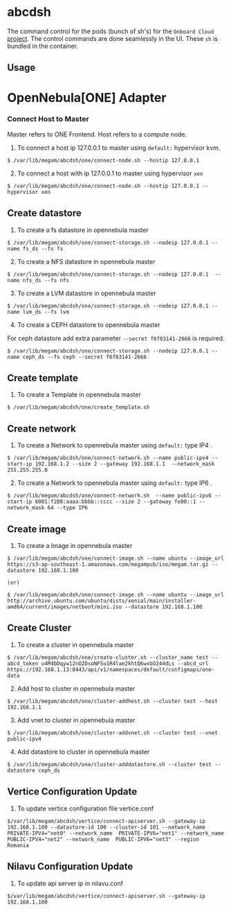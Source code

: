 # abcdsh

The command control for the pods (bunch of sh's)  for the `Onboard Cloud` [project](https://github.com/megamsys/abcd). The control commands are done seamlessly in the UI. These `sh` is bundled in the container.

## Usage

# OpenNebula[ONE] Adapter

### Connect Host to Master

Master refers to ONE Frontend. Host refers to a compute node.

1. To connect a host ip 127.0.0.1 to master using `default:` hypervisor kvm.

```
$ /var/lib/megam/abcdsh/one/connect-node.sh --hostip 127.0.0.1

```

2. To connect a host with ip 127.0.0.1 to master using hypervisor `xen`

```
$ /var/lib/megam/abcdsh/one/connect-node.sh --hostip 127.0.0.1 --hypervisor xen

```

## Create datastore

1. To create a fs datastore in opennebula master

```
$ /var/lib/megam/abcdsh/one/connect-storage.sh --nodeip 127.0.0.1 --name fs_ds --fs fs
```

2. To create a NFS  datastore in opennebula master

```
$ /var/lib/megam/abcdsh/one/connect-storage.sh --nodeip 127.0.0.1  --name nfs_ds --fs nfs
```

3. To create a LVM  datastore in opennebula master  

```
$ /var/lib/megam/abcdsh/one/connect-storage.sh --nodeip 127.0.0.1 --name lvm_ds --fs lvm  
```
4. To create a CEPH  datastore to opennebula master

For ceph datastore add extra parameter `--secret f6f03141-2666` is required.

```
$ /var/lib/megam/abcdsh/one/connect-storage.sh --nodeip 127.0.0.1 --name ceph_ds --fs ceph --secret f6f03141-2666

```

## Create template

1. To create a Template in opennebula master

```
$ /var/lib/megam/abcdsh/one/create_template.sh
```

## Create network

1. To create a Network to opennebula master using `default:` type IP4 .

```
$ /var/lib/megam/abcdsh/one/connect-network.sh --name public-ipv4 --start-ip 192.168.1.2 --size 2 --gateway 192.168.1.1  --network_mask 255.255.255.0
```
2. To create a Network to opennebula master using `default:` type IP6 .

```
$ /var/lib/megam/abcdsh/one/connect-network.sh  --name public-ipv6 --start-ip 6001:f288:aaaa:bbbb::cccc --size 2 --gateway fe80::1 --network_mask 64 --type IP6
```

## Create image

1. To create a Image in opennebula master

```
$ /var/lib/megam/abcdsh/one/connect-image.sh --name ubuntu --image_url https://s3-ap-southeast-1.amazonaws.com/megampub/iso/megam.tar.gz --datastore 192.168.1.100

(or)

$ /var/lib/megam/abcdsh/one/connect-image.sh --name ubuntu --image_url http://archive.ubuntu.com/ubuntu/dists/xenial/main/installer-amd64/current/images/netboot/mini.iso --datastore 192.168.1.100

```

## Create Cluster

1. To create a cluster in opennebula master

```
$ /var/lib/megam/abcdsh/one/create-cluster.sh --cluster_name test --abcd_token u4M4bDqyw12nO2DsoNFSu1R4lae2khtQ6wxbO244dLs --abcd_url https://192.168.1.13:8443/api/v1/namespaces/default/configmaps/one-data
```
2. Add host to cluster in opennebula master

```
$ /var/lib/megam/abcdsh/one/cluster-addhost.sh --cluster test --host 192.168.1.1
```
3. Add vnet to cluster in opennebula master
```
$ /var/lib/megam/abcdsh/one/cluster-addvnet.sh --cluster test --vnet public-ipv4
```
4. Add datastore to cluster in opennebula master
```
$ /var/lib/megam/abcdsh/one/cluster-adddatastore.sh --cluster test --datastore ceph_ds
```



## Vertice Configuration Update

1. To update vertice configuration file vertice.conf

```
$/var/lib/megam/abcdsh/vertice/connect-apiserver.sh --gateway-ip 192.168.1.100 --datastore-id 100 --cluster-id 101 --network_name PRIVATE-IPV4="net0" --network_name  PRIVATE-IPV6="net1" --network_name PUBLIC-IPV4="net2" --network_name  PUBLIC-IPV6="net3" --region  Romania

```


## Nilavu Configuration Update

1. To update api server ip in nilavu.conf
```
$/var/lib/megam/abcdsh/vertice/connect-apiserver.sh --gateway-ip 192.168.1.100

```


